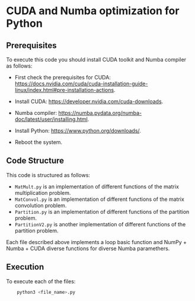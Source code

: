 # CUDA and Numba optimization for Python

## Prerequisites

To execute this code you should install CUDA toolkit and Numba compiler as follows:

* First check the prerequisites for CUDA: https://docs.nvidia.com/cuda/cuda-installation-guide-linux/index.html#pre-installation-actions.

* Install CUDA: https://developer.nvidia.com/cuda-downloads.

* Numba compiler: https://numba.pydata.org/numba-doc/latest/user/installing.html. 

* Install Python: https://www.python.org/downloads/.

* Reboot the system.

## Code Structure 

This code is structured as follows:

* `MatMult.py` is an implementation of different functions of the matrix multiplication problem.
* `MatConvol.py` is an implementation of different functions of the matrix convolution problem.
* `Partition.py` is an implementation of different functions of the partition problem.
* `PartitionV2.py` is another implementation of different functions of the partition problem.

Each file described above implements a loop basic function and NumPy + Numba + CUDA diverse functions for diverse Numba paramethers.

## Execution

To execute each of the files:
```bash
    python3 <file_name>.py
```

